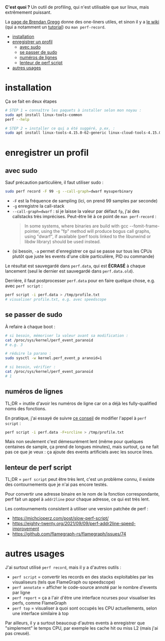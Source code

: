 **C'est quoi ?** Un outil de profiling, qui n'est utilisable que sur linux, mais extrêmement puissant.

La [page de Brendan Gregg](https://www.brendangregg.com/perf.html) donne des one-liners utiles, et sinon il y a [le wiki](https://perf.wiki.kernel.org/index.php/Main_Page) (qui a notamment un [tutorial](https://perf.wiki.kernel.org/index.php/Tutorial)) ou `man perf-record`.

* [installation](#installation)
* [enregistrer un profil](#enregistrer-un-profil)
   * [avec sudo](#avec-sudo)
   * [se passer de sudo](#se-passer-de-sudo)
   * [numéros de lignes](#numéros-de-lignes)
   * [lenteur de perf script](#lenteur-de-perf-script)
* [autres usages](#autres-usages)

# installation

Ça se fait en deux étapes

```sh
# STEP 1 = connaître les paquets à installer selon mon noyau :
sudo apt install linux-tools-common
perf --help

# STEP 2 = installer ce qui a été suggéré, p.ex. :
sudo apt install linux-tools-4.15.0-62-generic linux-cloud-tools-4.15.0-62-generic
```
# enregistrer un profil

## avec sudo

Sauf précaution particulière, il faut utiliser sudo :

```sh
sudo perf record -F 99 -g --call-graph=dwarf mysuperbinary
```

- `-F` est la fréquence de sampling (ici, on prend 99 samples par seconde)
- `-g` enregistre la call-stack
- `--call-graph=dwarf` : si je laisse la valeur par défaut `fp`, j'ai des callstacks très imprécises. Peut-être lié à ce point de `man perf-record` :
    > In some systems, where binaries are build with gcc --fomit-frame-pointer, using the "fp" method will produce bogus call graphs, using "dwarf", if available (perf tools linked to the libunwind or libdw library) should be used instead.
- (si besoin, `-a` permet d'enregistrer ce qui se passe sur tous les CPUs plutôt que juste les events d'une cible particulière, PID ou commande)

Le résultat est sauvegardé dans `perf.data`, qui est **ÉCRASÉ** à chaque lancement (seul le dernier est sauvegardé dans `perf.data.old`).

Derrière, il faut postprocesser `perf.data` pour en faire quelque chose, e.g. avec `perf script` :

```sh
perf script -i perf.data > /tmp/profile.txt
# visualiser profile.txt, e.g. avec speedscope
```

## se passer de sudo

À refaire à chaque boot :

```sh
# si besoin, mémoriser la valeur avant sa modification :
cat /proc/sys/kernel/perf_event_paranoid
# e.g. 3

# réduire la parano :
sudo sysctl -w kernel.perf_event_p aranoid=1

# si besoin, vérifier :
cat /proc/sys/kernel/perf_event_paranoid
# 1
```

## numéros de lignes

TL;DR = inutile d'avoir les numéros de ligne car on a déjà les fully-qualified noms des fonctions.

En pratique, j'ai essayé de suivre [ce conseil](https://stackoverflow.com/questions/44865551/source-line-numbers-in-perf-call-graph) de modifier l'appel à `perf script` :

```sh
perf script -i perf.data -F+srcline > /tmp/profile.txt
```

Mais non seulement c'est démesurément lent (même pour quelques centaines de sample, ça prend de longues minutes), mais surtout, ça ne fait pas ce que je veux : ça ajoute des events artificiels avec les source lines.

## lenteur de perf script

TL;DR = `perf script` peut être très lent, c'est un problème connu, il existe des contournements que je n'ai pas encore testés.

Pour convertir une adresse binaire en le nom de la fonction correspondante, perf fait un appel à `addr2line` pour chaque adresse, ce qui est très lent.

Les contournements consistent à utiliser une version patchée de perf :

- https://michcioperz.com/post/slow-perf-script/
- https://eighty-twenty.org/2021/09/09/perf-addr2line-speed-improvement
- https://github.com/flamegraph-rs/flamegraph/issues/74

# autres usages

J'ai surtout utilisé `perf record`, mais il y a d'autres outils :

- `perf script` = convertir les records en des stacks exploitables par les visualiseurs (tels que FlameGraph ou speedscope)
- `perf annotate` = afficher le code-source annoté par le nombre d'events par ligne
- `perf report` = ça a l'air d'être une interface ncurses pour visualiser les perfs, comme FlameGraph
- `perf top` = visualiser à quoi sont occupés les CPU actuellements, selon une interface similaire à top

Par ailleurs, il y a surtout beaucoup d'autres events à enregistrer que "simplement" le temps CPU, par exemple les cache hit ou miss L2 (mais j'ai pas creusé).
